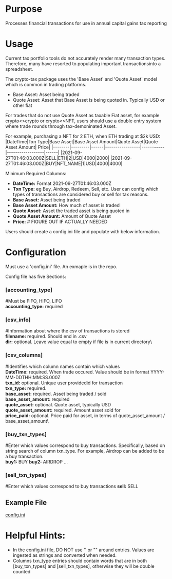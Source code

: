 # Purpose
Processes financial transactions for use in annual capital gains tax reporting

# Usage
Current tax portfolio tools do not accurately render many transaction types. Therefore, many have resorted to populating important transactionsinto a spreadsheet.

The crypto-tax package uses the 'Base Asset' and 'Quote Asset' model which is common in trading platforms.
- Base Asset: Asset being traded
- Quote Asset: Asset that Base Asset is being quoted in. Typically USD or other fiat

For trades that do not use Quote Asset as taxable Fiat asset, for example crypto<>crypto or crypto<>NFT, users should use a double entry system where trade rounds through tax-demoninated Asset. 

For example, purchasing a NFT for 2 ETH, when ETH trading at $2k USD:
|DateTime|Txn Type|Base Asset|Base Asset Amount|Quote Asset|Quote Asset Amount| Price|
|--------|---------|------|-----------------|-----------|------------------|------|
|2021-09-27T01:46:03.000Z|SELL|ETH|2|USD|4000|2000|
|2021-09-27T01:46:03.000Z|BUY|NFT_NAME|1|USD|4000|4000|

Minimum Required Columns:
- **DateTime:** Format 2021-09-27T01:46:03.000Z
- **Txn Type:** eg Buy, Airdrop, Redeem, Sell, etc. User can config which types of transactions are considered buy or sell for tax reasons.
- **Base Asset:** Asset being traded
- **Base Asset Amount:** How much of asset is traded
- **Quote Asset:** Asset the traded asset is being quoted in
- **Quote Asset Amount:** Amount of Quote Asset
- **Price:** # FIGURE OUT IF ACTUALLY NEEDED

Users should create a config.ini file and populate with below information.

# Configuration
Must use a 'config.ini' file. An exmaple is in the repo.

Config file has five Sections:

### [accounting_type]
#Must be FIFO, HIFO, LIFO\
**accounting_type:** required

### [csv_info]
#Information about where the csv of transactions is stored\
**filename:** required. Should end in .csv\
**dir:** optional. Leave value equal to empty if file is in current directory\

### [csv_columns]
#Identifies which column names contain which values\
**DateTime:** required. When trade occured. Value should be in format YYYY-MM-DDTHH:MM:SS.000Z\
**txn_id:** optional. Unique user providedid for transaction\
**txn_type:** required.\
**base_asset:** required. Asset being traded / sold\
**base_asset_amount:** required\
**quote_asset:** optional. Quote asset, typically USD\
**quote_asset_amount:** required. Amount asset sold for\
**price_paid:** optional. Price paid for asset, in terms of quote_asset_amount / base_asset_amount\ 

### [buy_txn_types]
#Enter which values correspond to buy transactions. Specifically, based on string search of column txn_type. For example, Airdrop can be added to be a buy transaction.\
**buy1:** BUY
**buy2:** AIRDROP
...

### [sell_txn_types]
#Enter which values correspond to buy transactions
**sell:** SELL

## Example File
[config.ini](https://github.com/ckvj/crypto-tax/blob/master/config.ini)

# Helpful Hints:
- In the config.ini file, DO NOT use '' or "" around entries. Values are ingested as strings and converted when needed.
- Columns txn_type entries should contain words that are in both [buy_txn_types] and [sell_txn_types], otherwise they will be double counted
